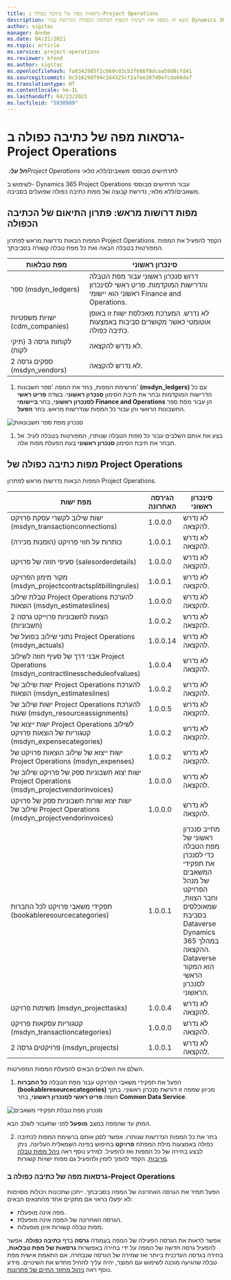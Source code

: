 ```yaml
---
title: גרסאות מפה של כתיבה כפולה ב-Project Operations
description: נושא זה מספק את רשימת המפות הכתיבה הכפולה הנדרשת עבור Dynamics 365 Project Operations.
author: sigitac
manager: Annbe
ms.date: 04/22/2021
ms.topic: article
ms.service: project-operations
ms.reviewer: kfend
ms.author: sigitac
ms.openlocfilehash: fa0342985f2c860cd3cb3f686f0dcaa59d8cfd41
ms.sourcegitcommit: bc51629df94c164325cf2afee387d0e7cda66da7
ms.translationtype: HT
ms.contentlocale: he-IL
ms.lasthandoff: 04/23/2021
ms.locfileid: "5938989"
---
```

# <a name="project-operations-dual-write-map-versions"></a>גרסאות מפה של כתיבה כפולה ב-Project Operations

_**חל על:** ‏Project Operations לתרחישים מבוססי משאבים/ללא מלאי_

לשימוש ב- Dynamics 365 Project Operations עבור תרחישים מבוססי משאבים/ללא מלאי, נדרשת קבוצה של מפות כתיבה כפולה שפועלים בסביבה. 

## <a name="prerequisite-maps-dual-write-orchestration-solution"></a>מפות דרושות מראש: פתרון התיאום של הכתיבה הכפולה

המפות הבאות נדרשות מראש לפתרון Project Operations. הקפד להפעיל את המפות המפורטות בטבלה הבאה ואת כל מפת טבלה קשורה בסביבתך.

| מפת טבלאות | סינכרון ראשוני |
| --- | --- |
| ספר (msdyn_ledgers) | דרוש סנכרון ראשוני עבור מפת הטבלה והדרישות המוקדמות. פריט ראשי לסינכרון ראשוני הוא יישומי Finance and Operations. |
| ישויות משפטיות (cdm_companies) | לא נדרש. המערכת מאכלסת ישות זו באופן אוטומטי כאשר מקושרים סביבות באמצעות כתיבה כפולה. |
| לקוחות גרסה 3 (תיקי לקוח) | לא נדרש להקצאה. |
| ספקים גרסה 2 (msdyn_vendors) | לא נדרש להקצאה. |

1. מרשימת המפות, בחר את המפה 'ספר חשבונות' **(‏‎‏‏msdyn‏‏\_ledgers)** עם כל הדרישות המוקדמות ובחר את תיבת הסימון **סנכרון ראשוני**. בשדה **פריט ראשי לסנכרון ראשוני**, בחר **ביישומי Finance and Operations** הן עבור מפת ספר החשבונות הראשי והן עבור כל המפות שנדרשות מראש. בחר **הפעל**.

![סנכרון מפת ספר חשבונאות](media/DW6.png)

1. בצע את אותם השלבים עבור כל מפות הטבלה שנותרו, המפורטות בטבלה לעיל. אל תבחר את תיבת הסימון **סנכרון ראשוני** בעת הפעלת מפות אלה.

## <a name="project-operations-dual-write-maps"></a>מפות כתיבה כפולה של Project Operations

המפות הבאות נדרשות מראש לפתרון Project Operations.

| **מפת ישות** | **הגירסה האחרונה** | **סינכרון ראשוני** |
| --- | --- | --- |
| ‏‫ישות שילוב לקשרי עסקת פרויקט‬ (msdyn\_transactionconnections) | 1.0.0.0 | לא נדרש להקצאה. |
| כותרות על חוזי פרויקט (הזמנות מכירה) | 1.0.0.1 | לא נדרש להקצאה. |
| סעיפי חוזה של פרויקט (salesorderdetails) | 1.0.0.0 | לא נדרש להקצאה. |
| מקור מימון הפרויקט (msdyn_projectcontractsplitbillingrules) | 1.0.0.1 | לא נדרש להקצאה. |
| טבלת שילוב Project Operations להערכת הוצאות (msdyn\_estimateslines) | 1.0.0.0 | לא נדרש להקצאה. |
| הצעות לחשבוניות פרוייקט גרסה 2 (חשבוניות) | 1.0.0.2 | לא נדרש להקצאה. |
| נתוני שילוב בפועל של Project Operations ‏(msdyn_actuals) | 1.0.0.14 | לא נדרש להקצאה. |
| אבני דרך של סעיף חוזה לשילוב Project Operations‏ (msdyn_contractlinesscheduleofvalues) | 1.0.0.4 | לא נדרש להקצאה. |
| ישות שילוב של Project Operations להערכת הוצאות (msdyn_estimateslines) | 1.0.0.2 | לא נדרש להקצאה. |
| ישות שילוב של Project Operations להערכת שעות (msdyn_resourceassignments) | 1.0.0.5 | לא נדרש להקצאה. |
| ישות ייצוא של Project Operations לשילוב קטגוריות של הוצאות פרויקט (msdyn_expensecategories) | 1.0.0.2 | לא נדרש להקצאה. |
| ישות ייצוא של שילוב הוצאות פרויקט של Project Operations ‏(msdyn_expenses) | 1.0.0.2 | לא נדרש להקצאה. |
| ישות יצוא חשבוניות ספק של פרויקט שילוב של Project Operations (msdyn_projectvendorinvoices‎)‎ | 1.0.0.0 | לא נדרש להקצאה. |
| ישות יצוא שורות חשבוניות ספק של פרויקט שילוב של Project Operations (msdyn_projectvendorinvoices‎)‎ | 1.0.0.0 | לא נדרש להקצאה. |
| תפקידי משאבי פרויקט לכל החברות (bookableresourcecategories) | 1.0.0.1 | מחייב סנכרון ראשוני של מפת הטבלה כדי לסנכרן את תפקידי המשאבים של מנהל הפרויקט וחבר הצוות, שמאוכלסים בסביבת Dataverse Dynamics 365 במהלך ההקצאה. Dataverse הוא המקור הראשי לסנכרון הראשוני. |
| משימות פרויקט (msdyn_projecttasks) | 1.0.0.4 | לא נדרש להקצאה. |
| קטגוריות עסקאות פרויקט (msdyn_transactioncategories) | 1.0.0.0 | לא נדרש להקצאה. |
| פרויקטים גרסה 2 (msdyn_projects) | 1.0.0.1 | לא נדרש להקצאה. |

השלם את השלבים הבאים להפעלת המפות המפורטות.

1. הפעל את תפקידי משאבי הפרויקט עבור מפת הטבלה **כל החברות (bookableresourcecategories)** מכיוון שמפה זו דורשת סנכרון ראשוני. בתוך השזה **פריט ראשי לסנכרון ראשוני**, בחר **Common Data Service**. 

 ![סנכרון מפת טבלת תפקידי משאבים](media/6ResourceInitialSync.jpg)

 המתן עד שהמפה במצב **מופעל** לפני שתעבור לשלב הבא.

2. בחר את כל המפות הנדרשות שנותרו. אפשר לסנן אותם ברשימת המפות לכתיבה כפולה באמצעות מילת המפתח **פרויקט** בחיפוש בפינה השמאלית העליונה. ניתן לבצע בחירה של כל המפות ואז להפעיל. למידע נוסף ראה [ניהל מפות טבלה מרובות](/dynamics365/fin-ops-core/dev-itpro/data-entities/dual-write/multiple-entity-maps). הקפד להפוך לזמין ולהפעיל גם מפות ישויות קשורות.

### <a name="project-operations-dual-write-map-versions"></a>גרסאות מפה של כתיבה כפולה ב-Project Operations

הפעל תמיד את הגרסה האחרונה של המפה בסביבתך. ייתכן שתכונות ויכולות מסוימות לא יפעלו כראוי אם מתקיים אחד מהתנאים הבאים:

- מפה אינה מופעלת.
- הגרסה האחרונה של המפה אינה מופעלת. 
- מפות טבלה קשורות אינן מופעלות.

אפשר לראות את הגרסה הפעילה של המפה בעמודה **גרסה** בדף **כתיבה כפולה**. אפשר להפעיל גרסה חדשה של המפה על ידי בחירה באפשרות **גרסאות של מפת טבלאות**, בחירה בגדסה העדכנית ביותר ואז שמירה של הגרסה שנבחרה. אם התאמת אישית מפת טבלה שהגיעה מוכנה לשימוש עם המוצר, יהיה עליך להחיל מחדש את השינויים. מידע נוסף ראה [ניהול מחזור החיים של פתרונות](/dynamics365/fin-ops-core/dev-itpro/data-entities/dual-write/app-lifecycle-management).
